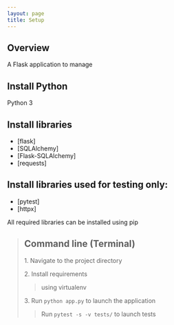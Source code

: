 ```yaml
---
layout: page
title: Setup
---
```


## Overview

A Flask application to manage

## Install Python

Python 3

## Install libraries

- [flask]
- [SQLAlchemy]
- [Flask-SQLAlchemy]
- [requests]

## Install libraries used for testing only:

- [pytest]
- [httpx]

All required libraries can be installed using pip


> ## Command line (Terminal)
>
> 1\. Navigate to the project directory
>
> 2\. Install requirements
> > using virtualenv
>
> 3\. Run `python app.py` to launch the application
> > Run `pytest -s -v tests/` to launch tests